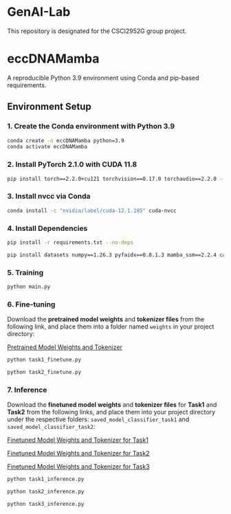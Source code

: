 # GenAI-Lab

This repository is designated for the CSCI2952G group project.

# eccDNAMamba

A reproducible Python 3.9 environment using Conda and pip-based requirements.

## Environment Setup

### 1. Create the Conda environment with Python 3.9

```bash
conda create -n eccDNAMamba python=3.9
conda activate eccDNAMamba
```

### 2. Install PyTorch 2.1.0 with CUDA 11.8

```bash
pip install torch==2.2.0+cu121 torchvision==0.17.0 torchaudio==2.2.0 --index-url https://download.pytorch.org/whl/cu121
```

### 3. Install nvcc via Conda

```bash
conda install -c "nvidia/label/cuda-12.1.105" cuda-nvcc
```

### 4. Install Dependencies

```bash
pip install -r requirements.txt --no-deps
```
```bash
pip install datasets numpy==1.26.3 pyfaidx==0.8.1.3 mamba_ssm==2.2.4 causal_conv1d==1.5.0.post8 --no-cache-dir --no-build-isolation
```

### 5. Training
```bash
python main.py
```

### 6. Fine-tuning
Download the **pretrained model weights** and **tokenizer files** from the following link, and place them into a folder named `weights` in your project directory:

[Pretrained Model Weights and Tokenizer](https://drive.google.com/drive/folders/1JUrzrE01Ud0Im7nSv0kJxpPlH6ub8GMd?usp=sharing)

```bash
python task1_finetune.py
```
```bash
python task2_finetune.py
```

### 7. Inference
Download the **finetuned model weights** and **tokenizer files** for **Task1** and **Task2** from the following links, and place them into your project directory under the respective folders:
`saved_model_classifier_task1` and `saved_model_classifier_task2`:

[Finetuned Model Weights and Tokenizer for Task1](https://drive.google.com/drive/folders/1DqIc70KIN0j1FnekWynaX8y7m5oW8CcM?usp=sharing)

[Finetuned Model Weights and Tokenizer for Task2](https://drive.google.com/drive/folders/15-KxmmNHmCqoyTdxhBFoB8pg5rAQe4Xs?usp=sharing)

[Finetuned Model Weights and Tokenizer for Task3](https://drive.google.com/drive/folders/1dDsHGSo2AEJB_K_YgE5dRdLt4jBeWPpO?usp=sharing)

```bash
python task1_inference.py
```
```bash
python task2_inference.py
```
```bash
python task3_inference.py
```
